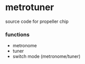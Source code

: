 # metrotuner

source code for propeller chip

### functions
* metronome
* tuner
* switch mode (metronome/tuner)


